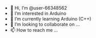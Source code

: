- 👋 Hi, I’m @user-66348562
- 👀 I’m interested in Arduino
- 🌱 I’m currently learning Arduino (C++)
- 💞️ I’m looking to collaborate on ...
- 📫 How to reach me ...

<!---
user-66348562/user-66348562 is a ✨ special ✨ repository because its `README.md` (this file) appears on your GitHub profile.
You can click the Preview link to take a look at your changes.
--->
